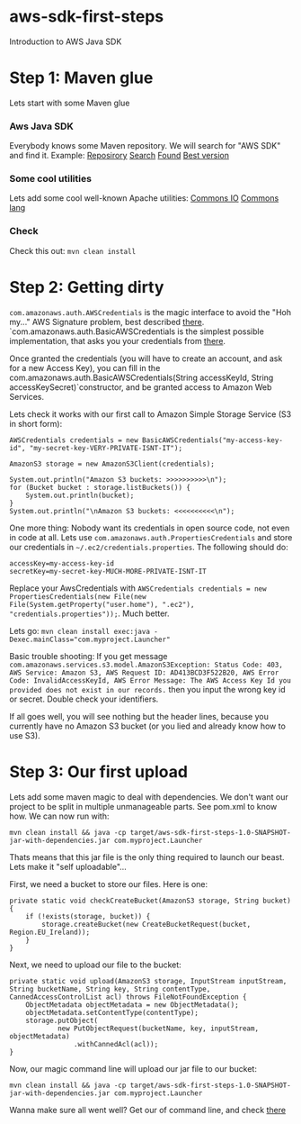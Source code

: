 aws-sdk-first-steps
===================

Introduction to AWS Java SDK

Step 1: Maven glue
===

Lets start with some Maven glue

### Aws Java SDK

Everybody knows some Maven repository. We will search for "AWS SDK" and find it. Example:
[Reposirory](http://mvnrepository.com)
[Search](http://mvnrepository.com/search.html?query=aws+sdk)
[Found](http://mvnrepository.com/artifact/com.amazonaws/aws-java-sdk)
[Best version](http://mvnrepository.com/artifact/com.amazonaws/aws-java-sdk/1.6.1)

### Some cool utilities

Lets add some cool well-known Apache utilities:
[Commons IO](http://commons.apache.org/proper/commons-io/)
[Commons lang](http://commons.apache.org/proper/commons-lang/)

### Check

Check this out: `mvn clean install`

Step 2: Getting dirty
===

`com.amazonaws.auth.AWSCredentials` is the magic interface to avoid the "Hoh my..." AWS Signature problem, best described [there](http://docs.aws.amazon.com/general/latest/gr/signing_aws_api_requests.html). `com.amazonaws.auth.BasicAWSCredentials is the simplest possible implementation, that asks you your credentials from [there](https://console.aws.amazon.com/iam/home?#security_credential).

Once granted the credentials (you will have to create an account, and ask for a new Access Key), you can fill in the com.amazonaws.auth.BasicAWSCredentials(String accessKeyId, String accessKeySecret)`constructor, and be granted access to Amazon Web Services.

Lets check it works with our first call to Amazon Simple Storage Service (S3 in short form):

    AWSCredentials credentials = new BasicAWSCredentials("my-access-key-id", "my-secret-key-VERY-PRIVATE-ISNT-IT");

    AmazonS3 storage = new AmazonS3Client(credentials);

    System.out.println("Amazon S3 buckets: >>>>>>>>>>\n");
    for (Bucket bucket : storage.listBuckets()) {
        System.out.println(bucket);
    }
    System.out.println("\nAmazon S3 buckets: <<<<<<<<<<\n");

One more thing: Nobody want its credentials in open source code, not even in code at all. Lets use `com.amazonaws.auth.PropertiesCredentials` and store our credentials in `~/.ec2/credentials.properties`. The following should do:

    accessKey=my-access-key-id
    secretKey=my-secret-key-MUCH-MORE-PRIVATE-ISNT-IT

Replace your AwsCredentials with `AWSCredentials credentials = new PropertiesCredentials(new File(new File(System.getProperty("user.home"), ".ec2"), "credentials.properties"));`. Much better.

Lets go: `mvn clean install exec:java -Dexec.mainClass="com.myproject.Launcher"`

Basic trouble shooting: If you get message `com.amazonaws.services.s3.model.AmazonS3Exception: Status Code: 403, AWS Service: Amazon S3, AWS Request ID: AD413BCD3F522B20, AWS Error Code: InvalidAccessKeyId, AWS Error Message: The AWS Access Key Id you provided does not exist in our records.` then you input the wrong key id or secret. Double check your identifiers.

If all goes well, you will see nothing but the header lines, because you currently have no Amazon S3 bucket (or you lied and already know how to use S3).

Step 3: Our first upload
===

Lets add some maven magic to deal with dependencies. We don't want our project to be split in multiple unmanageable parts. See pom.xml to know how. We can now run with:

    mvn clean install && java -cp target/aws-sdk-first-steps-1.0-SNAPSHOT-jar-with-dependencies.jar com.myproject.Launcher

Thats means that this jar file is the only thing required to launch our beast. Lets make it "self uploadable"...

First, we need a bucket to store our files. Here is one:

    private static void checkCreateBucket(AmazonS3 storage, String bucket) {
        if (!exists(storage, bucket)) {
            storage.createBucket(new CreateBucketRequest(bucket, Region.EU_Ireland));
        }
    }

Next, we need to upload our file to the bucket:

    private static void upload(AmazonS3 storage, InputStream inputStream, String bucketName, String key, String contentType, CannedAccessControlList acl) throws FileNotFoundException {
        ObjectMetadata objectMetadata = new ObjectMetadata();
        objectMetadata.setContentType(contentType);
        storage.putObject(
                new PutObjectRequest(bucketName, key, inputStream, objectMetadata)
                    .withCannedAcl(acl));
    }

Now, our magic command line will upload our jar file to our bucket:

    mvn clean install && java -cp target/aws-sdk-first-steps-1.0-SNAPSHOT-jar-with-dependencies.jar com.myproject.Launcher

Wanna make sure all went well? Get our of command line, and check [there](https://console.aws.amazon.com/s3/home?region=eu-west-1#)
